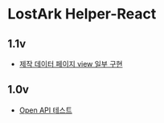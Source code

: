 # LostArk Helper-React

## 1.1v
- [제작 데이터 페이지 view 일부 구현](https://github.com/peppermintt0504/LostArk-Helper-React/issues/2)
 
## 1.0v
- [Open API 테스트](https://pepperminttt.tistory.com/94)
  
